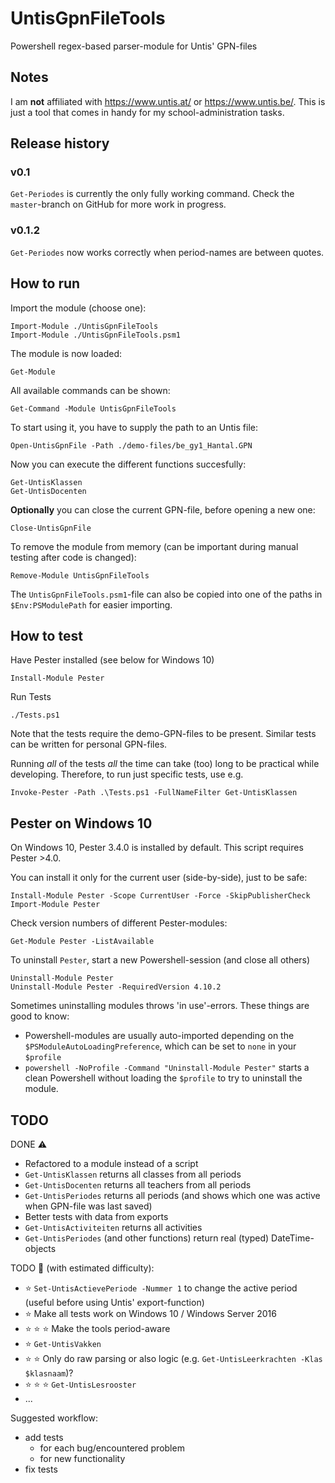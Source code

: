 # UntisGpnFileTools

Powershell regex-based parser-module for Untis' GPN-files

## Notes

I am **not** affiliated with https://www.untis.at/ or https://www.untis.be/.
This is just a tool that comes in handy for my school-administration tasks.

## Release history

### v0.1

`Get-Periodes` is currently the only fully working command.
Check the `master`-branch on GitHub for more work in progress.

### v0.1.2

`Get-Periodes` now works correctly when period-names are between quotes.

## How to run

Import the module (choose one):

    Import-Module ./UntisGpnFileTools
    Import-Module ./UntisGpnFileTools.psm1

The module is now loaded:

    Get-Module

All available commands can be shown:

    Get-Command -Module UntisGpnFileTools

To start using it, you have to supply the path to an Untis file:

    Open-UntisGpnFile -Path ./demo-files/be_gy1_Hantal.GPN

Now you can execute the different functions succesfully:

    Get-UntisKlassen
    Get-UntisDocenten

**Optionally** you can close the current GPN-file, before opening a new one:

    Close-UntisGpnFile

To remove the module from memory (can be important during manual testing after code is changed):

    Remove-Module UntisGpnFileTools

The `UntisGpnFileTools.psm1`-file can also be copied into one of the paths in `$Env:PSModulePath` for easier importing.

## How to test

Have Pester installed (see below for Windows 10)

    Install-Module Pester

Run Tests

    ./Tests.ps1

Note that the tests require the demo-GPN-files to be present.
Similar tests can be written for personal GPN-files.

Running *all* of the tests *all* the time can take (too) long to be practical while developing.
Therefore, to run just specific tests, use e.g.

    Invoke-Pester -Path .\Tests.ps1 -FullNameFilter Get-UntisKlassen

## Pester on Windows 10

On Windows 10, Pester 3.4.0 is installed by default.
This script requires Pester >4.0.

You can install it only for the current user (side-by-side), just to be safe:

    Install-Module Pester -Scope CurrentUser -Force -SkipPublisherCheck
    Import-Module Pester

Check version numbers of different Pester-modules:

    Get-Module Pester -ListAvailable

To uninstall `Pester`, start a new Powershell-session (and close all others)

    Uninstall-Module Pester
    Uninstall-Module Pester -RequiredVersion 4.10.2

Sometimes uninstalling modules throws 'in use'-errors. These things are good to know:
- Powershell-modules are usually auto-imported depending on the
`$PSModuleAutoLoadingPreference`, which can be set to `none` in your `$profile`
- `powershell -NoProfile -Command "Uninstall-Module Pester"` starts a clean Powershell
without loading the `$profile` to try to uninstall the module.

## TODO

DONE :warning:
- Refactored to a module instead of a script
- `Get-UntisKlassen` returns all classes from all periods
- `Get-UntisDocenten` returns all teachers from all periods
- `Get-UntisPeriodes` returns all periods (and shows which one was active when GPN-file was last saved)
- Better tests with data from exports
- `Get-UntisActiviteiten` returns all activities
- `Get-UntisPeriodes` (and other functions) return real (typed) DateTime-objects

TODO :construction: (with estimated difficulty):

- :star: `Set-UntisActievePeriode -Nummer 1` to change the active period (useful before using Untis' export-function)
- :star: Make all tests work on Windows 10 / Windows Server 2016
- :star: :star: :star: Make the tools period-aware
- :star: `Get-UntisVakken`
- :star: :star: Only do raw parsing or also logic (e.g. `Get-UntisLeerkrachten -Klas $klasnaam`)?
- :star: :star: :star: `Get-UntisLesrooster`
- ...

Suggested workflow:
- add tests
    - for each bug/encountered problem
    - for new functionality
- fix tests
